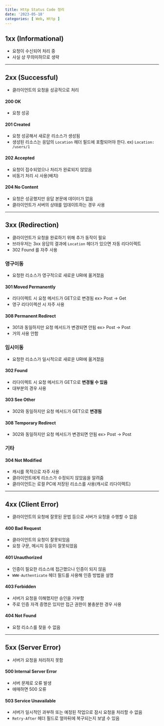 ```yaml
---
title: Http Status Code 정리
date: '2023-05-18'
categories: [ Web, Http ]
---
```


## 1xx (Informational)

- 요청이 수신되어 처리 중
- 사실 상 무의미하므로 생략

---

## 2xx (Successful)

- 클라이언트의 요청을 성공적으로 처리

#### 200 OK

- 요청 성공

#### 201 Created

- 요청 성공해서 새로운 리소스가 생성됨
- 생성된 리소스는 응답의 `Location` 헤더 필드에 포함되어야 한다. ex) `Location: /users/1`

#### 202 Accepted

- 요청이 접수되었으나 처리가 완료되지 않았음
- 비동기 처리 시 사용(배치)

#### 204 No Content

- 요청은 성공했지만 응답 본문에 데이터가 없음
- 클라이언트가 서버의 상태를 업데이트하는 경우 사용

---

## 3xx (Redirection)

- 클라이언트가 요청을 완료하기 위해 추가 동작이 필요
- 브라우저는 3xx 응답의 결과에 `Location` 헤더가 있으면 자동 리다이렉트
- 302 Found 를 자주 사용

### 영구이동

- 요청한 리소스가 영구적으로 새로운 URI에 옮겨졌음

#### 301 Moved Permanently

- 리다이렉트 시 요청 메서드가 GET으로 변경됨 ex> Post -> Get
- 영구 리다이렉션 시 자주 사용

#### 308 Permanent Redirect

- 301과 동일하지만 요청 메서드가 변경되면 안됨 ex> Post -> Post
- 거의 사용 안함

### 임시이동

- 요청한 리소스가 일시적으로 새로운 URI에 옮겨졌음

#### 302 Found

- 리다이렉트 시 요청 메서드가 GET으로 **변경될 수 있음**
- 대부분의 경우 사용

#### 303 See Other

- 302와 동일하지만 요청 메서드가 GET으로 **변경됨**

#### 308 Temporary Redirect

- 302와 동일하지만 요청 메서드가 변경되면 안됨 ex> Post -> Post

### 기타

#### 304 Not Modified

- 캐시를 목적으로 자주 사용
- 클라이언트에게 리소스가 수정되지 않았음을 알려줌
- 클라이언트는 로컬 PC에 저장된 리소스를 사용(캐시로 리다이렉트)

---

## 4xx (Client Error)

- 클라이언트의 요청에 잘못된 문법 등으로 서버가 요청을 수행할 수 없음

#### 400 Bad Request

- 클라이언트의 요청이 잘못되었음
- 요청 구문, 메시지 등등이 잘못되었음

#### 401 Unauthorized

- 인증이 필요한 리소스에 접근했으나 인증이 되지 않음
- `WWW-Authenticate` 헤더 필드를 사용해 인증 방법을 설명

#### 403 Forbidden

- 서버가 요청을 이해했지만 승인을 거부함
- 주로 인증 자격 증명은 있지만 접근 권한이 불충분한 경우 사용

#### 404 Not Found

- 요청 리소스를 찾을 수 없음

---

## 5xx (Server Error)

- 서버가 요청을 처리하지 못함

#### 500 Internal Server Error

- 서버 문제로 오류 발생
- 애매하면 500 오류

#### 503 Service Unavailable

- 서버가 일시적인 과부하 또는 예정된 작업으로 잠시 요청을 처리할 수 없음
- `Retry-After` 헤더 필드로 얼마뒤에 복구되는지 보낼 수 있음
